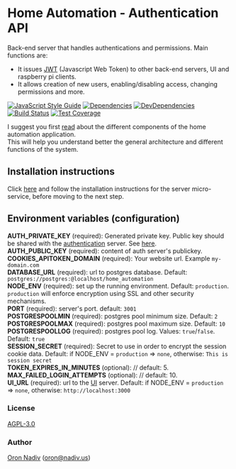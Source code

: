 # Home Automation - Authentication API
Back-end server that handles authentications and permissions. Main functions are:
* It issues [JWT][jwt] (Javascript Web Token) to other back-end servers, UI and raspberry pi clients.
* It allows creation of new users, enabling/disabling access, changing permissions and more.

[![JavaScript Style Guide][standard-image]][standard-url]
[![Dependencies][dependencies-image]][dependencies-url]
[![DevDependencies][dependencies-dev-image]][dependencies-dev-url]
[![Build Status][travis-image]][travis-url]
[![Test Coverage][coveralls-image]][coveralls-url]

I suggest you first [read][overview-url] about the different components of the home automation application.  
This will help you understand better the general architecture and different functions of the system.

## Installation instructions
Click [here][server-installation-instruction-url] and follow the installation instructions for the server micro-service, before moving to the next step.

## Environment variables (configuration)
__AUTH\_PRIVATE\_KEY__ (required): Generated private key.  Public key should be shared with the [authentication][auth-url] server. See [here][private-public-keys-url].  
__AUTH\_PUBLIC\_KEY__ (required): content of auth server's publickey.  
__COOKIES\_APITOKEN\_DOMAIN__ (required): Your website url. Example `my-domain.com`  
__DATABASE\_URL__ (required):  url to postgres database.  Default: `postgres://postgres:@localhost/home_automation`  
__NODE\_ENV__ (required): set up the running environment.  Default: `production`.  `production` will enforce encryption using SSL and other security mechanisms.  
__PORT__ (required): server's port.  default: `3001`  
__POSTGRESPOOLMIN__ (required): postgres pool minimum size.  Default: `2`  
__POSTGRESPOOLMAX__ (required): postgres pool maximum size.  Default: `10`  
__POSTGRESPOOLLOG__ (required): postgres pool log. Values: `true`/`false`. Default: `true`  
__SESSION\_SECRET__ (required): Secret to use in order to encrypt the session cookie data. Default: if NODE_ENV = `production` => `none`, otherwise: `This is session secret`  
__TOKEN\_EXPIRES\_IN\_MINUTES__ (optional): // default: 5.  
__MAX\_FAILED\_LOGIN\_ATTEMPTS__ (optional):  // default: 10.  
__UI\_URL__ (required): url to the [UI][ui-url] server. Default: if NODE_ENV = `production` => `none`, otherwise: `http://localhost:3000`

### License
[AGPL-3.0](https://spdx.org/licenses/AGPL-3.0.html)

### Author
[Oron Nadiv](https://github.com/OronNadiv) ([oron@nadiv.us](mailto:oron@nadiv.us))

[dependencies-image]: https://david-dm.org/OronNadiv/authentication-api/status.svg
[dependencies-url]: https://david-dm.org/OronNadiv/authentication-api
[dependencies-dev-image]: https://david-dm.org/OronNadiv/authentication-api/dev-status.svg
[dependencies-dev-url]: https://david-dm.org/OronNadiv/authentication-api?type=dev
[travis-image]: http://img.shields.io/travis/OronNadiv/authentication-api.svg?style=flat-square
[travis-url]: https://travis-ci.org/OronNadiv/authentication-api
[coveralls-image]: http://img.shields.io/coveralls/OronNadiv/authentication-api.svg?style=flat-square
[coveralls-url]: https://coveralls.io/r/OronNadiv/authentication-api
[standard-image]: https://img.shields.io/badge/code%20style-standard-brightgreen.svg
[standard-url]: http://standardjs.com

[jwt]: https://jwt.io

[overview-url]: https://oronnadiv.github.io/home-automation
[client-installation-instruction-url]: https://oronnadiv.github.io/home-automation/#installation-instructions-for-the-raspberry-pi-clients
[server-installation-instruction-url]: https://oronnadiv.github.io/home-automation/#installation-instructions-for-the-server-micro-services
[private-public-keys-url]: https://oronnadiv.github.io/home-automation/#generating-private-and-public-keys

[alarm-url]: https://github.com/OronNadiv/alarm-api
[auth-url]: https://github.com/OronNadiv/authentication-api
[camera-url]: https://github.com/OronNadiv/camera-api
[garage-url]: https://github.com/OronNadiv/garage-api
[notifications-url]: https://github.com/OronNadiv/notifications-api
[push-url]: https://github.com/OronNadiv/push-api
[storage-url]: https://github.com/OronNadiv/storage-api
[ui-url]: https://github.com/OronNadiv/home-automation-ui
